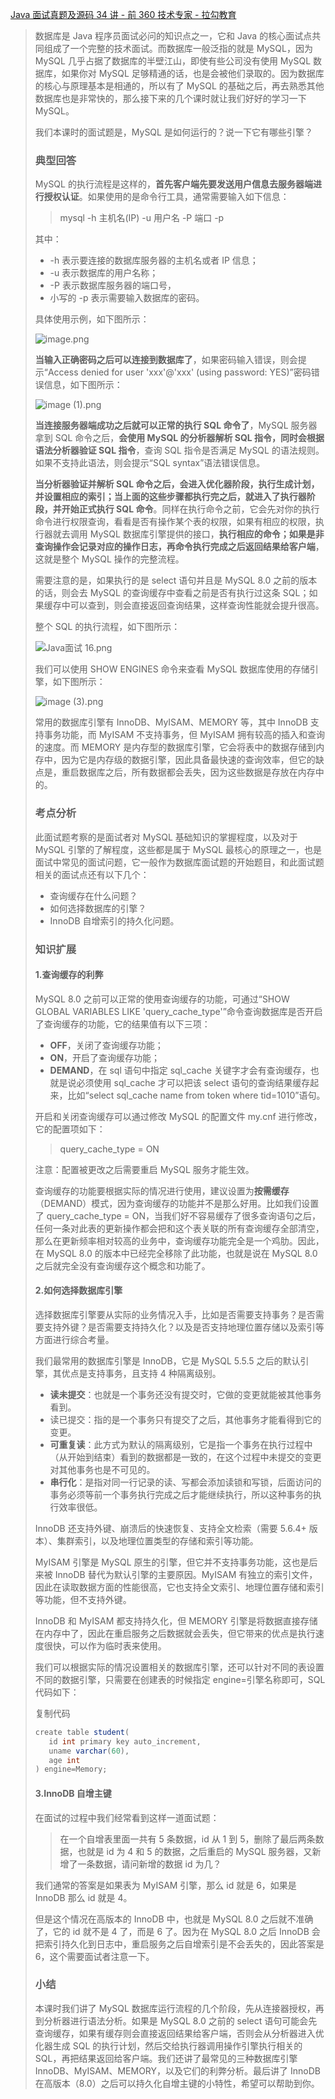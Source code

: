 [Java 面试真题及源码 34 讲 - 前 360 技术专家 - 拉勾教育](https://kaiwu.lagou.com/course/courseInfo.htm?courseId=59&sid=20-h5Url-0&buyFrom=2&pageId=1pz4#/detail/pc?id=1776)



> 数据库是 Java 程序员面试必问的知识点之一，它和 Java 的核心面试点共同组成了一个完整的技术面试。而数据库一般泛指的就是 MySQL，因为 MySQL 几乎占据了数据库的半壁江山，即使有些公司没有使用 MySQL 数据库，如果你对 MySQL 足够精通的话，也是会被他们录取的。因为数据库的核心与原理基本是相通的，所以有了 MySQL 的基础之后，再去熟悉其他数据库也是非常快的，那么接下来的几个课时就让我们好好的学习一下 MySQL。
>
> 我们本课时的面试题是，MySQL 是如何运行的？说一下它有哪些引擎？
>
> ### 典型回答
>
> MySQL 的执行流程是这样的，**首先客户端先要发送用户信息去服务器端进行授权认证**。如果使用的是命令行工具，通常需要输入如下信息：
>
> > mysql -h 主机名(IP) -u 用户名 -P 端口 -p
>
> 其中：
>
> - -h 表示要连接的数据库服务器的主机名或者 IP 信息；
> - -u 表示数据库的用户名称；
> - -P 表示数据库服务器的端口号，
> - 小写的 -p 表示需要输入数据库的密码。
>
> 具体使用示例，如下图所示：
>
> ![image.png](https://s0.lgstatic.com/i/image/M00/00/F1/Ciqc1F6qtjOARs11AABEmyDSuJs566.png)
>
> **当输入正确密码之后可以连接到数据库了**，如果密码输入错误，则会提示“Access denied for user 'xxx'@'xxx' (using password: YES)”密码错误信息，如下图所示：
>
> ![image (1).png](https://s0.lgstatic.com/i/image/M00/00/F1/CgqCHl6qtjqAHetRAAB0dQvpF6k199.png)
>
> **当连接服务器端成功之后就可以正常的执行 SQL 命令了**，MySQL 服务器拿到 SQL 命令之后，**会使用 MySQL 的分析器解析 SQL 指令，同时会根据语法分析器验证 SQL 指令**，查询 SQL 指令是否满足 MySQL 的语法规则。如果不支持此语法，则会提示“SQL syntax”语法错误信息。
>
> **当分析器验证并解析 SQL 命令之后，会进入优化器阶段，执行生成计划，并设置相应的索引；当上面的这些步骤都执行完之后，就进入了执行器阶段，并开始正式执行 SQL 命令**。同样在执行命令之前，它会先对你的执行命令进行权限查询，看看是否有操作某个表的权限，如果有相应的权限，执行器就去调用 MySQL 数据库引擎提供的接口，**执行相应的命令；如果是非查询操作会记录对应的操作日志，再命令执行完成之后返回结果给客户端**，这就是整个 MySQL 操作的完整流程。
>
> 需要注意的是，如果执行的是 select 语句并且是 MySQL 8.0 之前的版本的话，则会去 MySQL 的查询缓存中查看之前是否有执行过这条 SQL；如果缓存中可以查到，则会直接返回查询结果，这样查询性能就会提升很高。
>
> 整个 SQL 的执行流程，如下图所示：
>
> ![Java面试 16.png](https://s0.lgstatic.com/i/image/M00/01/27/CgqCHl6r0YyAaKAIAAFBbmI8vwQ529.png)
>
> 我们可以使用 SHOW ENGINES 命令来查看 MySQL 数据库使用的存储引擎，如下图所示：
>
> ![image (3).png](https://s0.lgstatic.com/i/image/M00/00/F1/CgqCHl6qtn2Ac9jLAAGz-uccw7E865.png)
>
> 常用的数据库引擎有 InnoDB、MyISAM、MEMORY 等，其中 InnoDB 支持事务功能，而 MyISAM 不支持事务，但 MyISAM 拥有较高的插入和查询的速度。而 MEMORY 是内存型的数据库引擎，它会将表中的数据存储到内存中，因为它是内存级的数据引擎，因此具备最快速的查询效率，但它的缺点是，重启数据库之后，所有数据都会丢失，因为这些数据是存放在内存中的。
>
> ### 考点分析
>
> 此面试题考察的是面试者对 MySQL 基础知识的掌握程度，以及对于 MySQL 引擎的了解程度，这些都是属于 MySQL 最核心的原理之一，也是面试中常见的面试问题，它一般作为数据库面试题的开始题目，和此面试题相关的面试点还有以下几个：
>
> - 查询缓存在什么问题？
> - 如何选择数据库的引擎？
> - InnoDB 自增索引的持久化问题。
>
> ### 知识扩展
>
> #### 1.查询缓存的利弊
>
> MySQL 8.0 之前可以正常的使用查询缓存的功能，可通过“SHOW GLOBAL VARIABLES LIKE 'query_cache_type'”命令查询数据库是否开启了查询缓存的功能，它的结果值有以下三项：
>
> - **OFF**，关闭了查询缓存功能；
> - **ON**，开启了查询缓存功能；
> - **DEMAND**，在 sql 语句中指定 sql_cache 关键字才会有查询缓存，也就是说必须使用 sql_cache 才可以把该 select 语句的查询结果缓存起来，比如“select sql_cache name from token where tid=1010”语句。
>
> 开启和关闭查询缓存可以通过修改 MySQL 的配置文件 my.cnf 进行修改，它的配置项如下：
>
> > query_cache_type = ON
>
> 注意：配置被更改之后需要重启 MySQL 服务才能生效。
>
> 查询缓存的功能要根据实际的情况进行使用，建议设置为**按需缓存**（DEMAND）模式，因为查询缓存的功能并不是那么好用。比如我们设置了 query_cache_type = ON，当我们好不容易缓存了很多查询语句之后，任何一条对此表的更新操作都会把和这个表关联的所有查询缓存全部清空，那么在更新频率相对较高的业务中，查询缓存功能完全是一个鸡肋。因此，在 MySQL 8.0 的版本中已经完全移除了此功能，也就是说在 MySQL 8.0 之后就完全没有查询缓存这个概念和功能了。
>
> #### 2.如何选择数据库引擎
>
> 选择数据库引擎要从实际的业务情况入手，比如是否需要支持事务？是否需要支持外键？是否需要支持持久化？以及是否支持地理位置存储以及索引等方面进行综合考量。
>
> 我们最常用的数据库引擎是 InnoDB，它是 MySQL 5.5.5 之后的默认引擎，其优点是支持事务，且支持 4 种隔离级别。
>
> - **读未提交**：也就是一个事务还没有提交时，它做的变更就能被其他事务看到。
> - 读已提交：指的是一个事务只有提交了之后，其他事务才能看得到它的变更。
> - **可重复读**：此方式为默认的隔离级别，它是指一个事务在执行过程中（从开始到结束）看到的数据都是一致的，在这个过程中未提交的变更对其他事务也是不可见的。
> - **串行化**：是指对同一行记录的读、写都会添加读锁和写锁，后面访问的事务必须等前一个事务执行完成之后才能继续执行，所以这种事务的执行效率很低。
>
> InnoDB 还支持外键、崩溃后的快速恢复、支持全文检索（需要 5.6.4+ 版本）、集群索引，以及地理位置类型的存储和索引等功能。
>
> MyISAM 引擎是 MySQL 原生的引擎，但它并不支持事务功能，这也是后来被 InnoDB 替代为默认引擎的主要原因。MyISAM 有独立的索引文件，因此在读取数据方面的性能很高，它也支持全文索引、地理位置存储和索引等功能，但不支持外键。
>
> InnoDB 和 MyISAM 都支持持久化，但 MEMORY 引擎是将数据直接存储在内存中了，因此在重启服务之后数据就会丢失，但它带来的优点是执行速度很快，可以作为临时表来使用。
>
> 我们可以根据实际的情况设置相关的数据库引擎，还可以针对不同的表设置不同的数据引擎，只需要在创建表的时候指定 engine=引擎名称即可，SQL 代码如下：
>
> 复制代码
>
> ```java
> create table student(
>    id int primary key auto_increment,
>    uname varchar(60),
>    age int
> ) engine=Memory;
> ```
>
> #### 3.InnoDB 自增主键
>
> 在面试的过程中我们经常看到这样一道面试题：
>
> > 在一个自增表里面一共有 5 条数据，id 从 1 到 5，删除了最后两条数据，也就是 id 为 4 和 5 的数据，之后重启的 MySQL 服务器，又新增了一条数据，请问新增的数据 id 为几？
>
> 我们通常的答案是如果表为 MyISAM 引擎，那么 id 就是 6，如果是 InnoDB 那么 id 就是 4。
>
> 但是这个情况在高版本的 InnoDB 中，也就是 MySQL 8.0 之后就不准确了，它的 id 就不是 4 了，而是 6 了。因为在 MySQL 8.0 之后 InnoDB 会把索引持久化到日志中，重启服务之后自增索引是不会丢失的，因此答案是 6，这个需要面试者注意一下。
>
> ### 小结
>
> 本课时我们讲了 MySQL 数据库运行流程的几个阶段，先从连接器授权，再到分析器进行语法分析。如果是 MySQL 8.0 之前的 select 语句可能会先查询缓存，如果有缓存则会直接返回结果给客户端，否则会从分析器进入优化器生成 SQL 的执行计划，然后交给执行器调用操作引擎执行相关的 SQL，再把结果返回给客户端。我们还讲了最常见的三种数据库引擎 InnoDB、MyISAM、MEMORY，以及它们的利弊分析。最后讲了 InnoDB 在高版本（8.0）之后可以持久化自增主键的小特性，希望可以帮助到你。